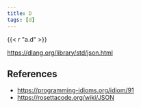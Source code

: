 ```yaml
---
title: D
tags: [d]
---
```


{{< r "a.d" >}}

<https://dlang.org/library/std/json.html>

## References

- <https://programming-idioms.org/idiom/91>
- <https://rosettacode.org/wiki/JSON>
